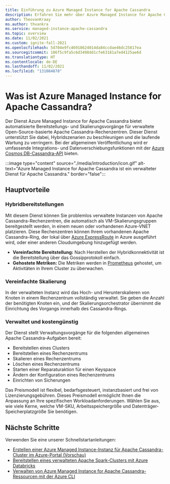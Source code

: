 ```yaml
---
title: Einführung zu Azure Managed Instance for Apache Cassandra
description: Erfahren Sie mehr über Azure Managed Instance for Apache Cassandra. Dieser Dienst verwaltet die Bereitstellung und Skalierung von nativen Open-Source-Instanzen von Apache Cassandra in Azure.
author: TheovanKraay
ms.author: thvankra
ms.service: managed-instance-apache-cassandra
ms.topic: overview
ms.date: 11/02/2021
ms.custom: ignite-fall-2021
ms.openlocfilehash: 5d704e9fc46918624014da84ccdae46dc25817ea
ms.sourcegitcommit: 106f5c9fa5c6d3498dd1cfe63181a7ed4125ae6d
ms.translationtype: HT
ms.contentlocale: de-DE
ms.lasthandoff: 11/02/2021
ms.locfileid: "131084878"
---
```

# <a name="what-is-azure-managed-instance-for-apache-cassandra"></a>Was ist Azure Managed Instance for Apache Cassandra?

Der Dienst Azure Managed Instance for Apache Cassandra bietet automatisierte Bereitstellungs- und Skalierungsvorgänge für verwaltete Open-Source-basierte Apache Cassandra-Rechenzentren. Dieser Dienst unterstützt Sie dabei, Hybridszenarien zu beschleunigen und die laufende Wartung zu verringern. Bei der allgemeinen Veröffentlichung wird er umfassende Integrations- und Datenverschiebungsfunktionen mit der [Azure Cosmos DB-Cassandra-API](../cosmos-db/cassandra-introduction.md) bieten.

:::image type="content" source="./media/introduction/icon.gif" alt-text="Azure Managed Instance for Apache Cassandra ist ein verwalteter Dienst für Apache Cassandra." border="false":::

## <a name="key-benefits"></a>Hauptvorteile

### <a name="hybrid-deployments"></a>Hybridbereitstellungen

Mit diesem Dienst können Sie problemlos verwaltete Instanzen von Apache Cassandra-Rechenzentren, die automatisch als VM-Skalierungsgruppen bereitgestellt werden, in einem neuen oder vorhandenen Azure-VNET platzieren. Diese Rechenzentren können Ihrem vorhandenen Apache Cassandra-Ring, der lokal über [Azure ExpressRoute](/azure/architecture/reference-architectures/hybrid-networking/expressroute) in Azure ausgeführt wird, oder einer anderen Cloudumgebung hinzugefügt werden.

- **Vereinfachte Bereitstellung:** Nach Herstellen der Hybridkonnektivität ist die Bereitstellung über das Gossipprotokoll einfach.
- **Gehostete Metriken:** Die Metriken werden in [Prometheus](https://prometheus.io/docs/introduction/overview/) gehostet, um Aktivitäten in Ihrem Cluster zu überwachen.

### <a name="simplified-scaling"></a>Vereinfachte Skalierung

In der verwalteten Instanz wird das Hoch- und Herunterskalieren von Knoten in einem Rechenzentrum vollständig verwaltet. Sie geben die Anzahl der benötigten Knoten ein, und der Skalierungsorchestrator übernimmt die Einrichtung des Vorgangs innerhalb des Cassandra-Rings.

### <a name="managed-and-cost-effective"></a>Verwaltet und kostengünstig

Der Dienst stellt Verwaltungsvorgänge für die folgenden allgemeinen Apache Cassandra-Aufgaben bereit:

- Bereitstellen eines Clusters
- Bereitstellen eines Rechenzentrums
- Skalieren eines Rechenzentrums
- Löschen eines Rechenzentrums
- Starten einer Reparaturaktion für einen Keyspace
- Ändern der Konfiguration eines Rechenzentrums
- Einrichten von Sicherungen

Das Preismodell ist flexibel, bedarfsgesteuert, instanzbasiert und frei von Lizenzierungsgebühren. Dieses Preismodell ermöglicht Ihnen die Anpassung an Ihre spezifischen Workloadanforderungen. Wählen Sie aus, wie viele Kerne, welche VM-SKU, Arbeitsspeichergröße und Datenträger-Speicherplatzgröße Sie benötigen.

## <a name="next-steps"></a>Nächste Schritte

Verwenden Sie eine unserer Schnellstartanleitungen:

* [Erstellen einer Azure Managed Instance-Instanz für Apache Cassandra-Cluster im Azure-Portal (Vorschau)](create-cluster-portal.md)
* [Bereitstellen eines verwalteten Apache Spark-Clusters mit Azure Databricks](deploy-cluster-databricks.md)
* [Verwalten von Azure Managed Instance for Apache Cassandra-Ressourcen mit der Azure CLI](manage-resources-cli.md)
